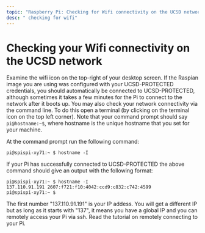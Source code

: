 ```yaml
---
topic: "Raspberry Pi: Checking for Wifi connectivity on the UCSD network"
desc: " checking for wifi"
---
```


# Checking your Wifi connectivity on the UCSD network

Examine the wifi icon on the top-right of your desktop screen. If the Raspian image you are using was configured with your UCSD-PROTECTED credentials, you should automatically be connected to UCSD-PROTECTED, although sometimes it takes a few minutes for the Pi to connect to the network after it boots up. You may also check your network connectivity via the command line. To do this open a terminal (by clicking on the terminal icon on the top left corner). Note that your command prompt should say `pi@hostname:~$`, where hostname is the unique hostname that you set for your machine. 

At the command prompt run the following command:

```
pi@spispi-xy71:~ $ hostname -I

```
If your Pi has successfully connected to UCSD-PROTECTED the above command should give an output with the following format:

```
pi@spispi-xy71:~ $ hostname -I
137.110.91.191 2607:f721:f10:4042:ccd9:c832:c742:4599 
pi@spispi-xy71:~ $ 

```

The first number "137.110.91.191" is your IP addess. You will get a different IP but as long as it starts with "137", it means you have a global IP and you can remotely access your Pi via ssh. Read the tutorial on remotely connecting to your Pi.
